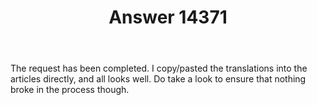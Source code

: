 ﻿---
title: "Answer 14371"
se.owner.user_id: 457649
se.owner.display_name: "Hoid"
se.owner.link: "https://ru.meta.stackoverflow.com/users/457649/hoid"
se.answer_id: 14371
se.question_id: 13135
se.post_type: answer
se.is_accepted: False
---
<p>The request has been completed. I copy/pasted the translations into the articles directly, and all looks well. Do take a look to ensure that nothing broke in the process though.</p>
